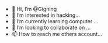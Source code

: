 - 👋 Hi, I’m @Gigning
- 👀 I’m interested in hacking...
- 🌱 I’m currently learning computer ...
- 💞️ I’m looking to collaborate on ...
- 📫 How to reach me others account...

<!---
Gigning/Gigning is a ✨ special ✨ repository because its `README.md` (this file) appears on your GitHub profile.
You can click the Preview link to take a look at your changes.
--->

